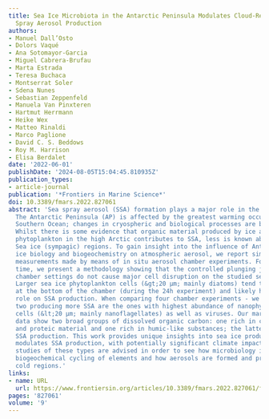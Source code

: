 ```yaml
---
title: Sea Ice Microbiota in the Antarctic Peninsula Modulates Cloud-Relevant Sea
  Spray Aerosol Production
authors:
- Manuel Dall’Osto
- Dolors Vaqué
- Ana Sotomayor-Garcia
- Miguel Cabrera-Brufau
- Marta Estrada
- Teresa Buchaca
- Montserrat Soler
- Sdena Nunes
- Sebastian Zeppenfeld
- Manuela Van Pinxteren
- Hartmut Herrmann
- Heike Wex
- Matteo Rinaldi
- Marco Paglione
- David C. S. Beddows
- Roy M. Harrison
- Elisa Berdalet
date: '2022-06-01'
publishDate: '2024-08-05T15:04:45.810935Z'
publication_types:
- article-journal
publication: '*Frontiers in Marine Science*'
doi: 10.3389/fmars.2022.827061
abstract: 'Sea spray aerosol (SSA) formation plays a major role in the climate system.
  The Antarctic Peninsula (AP) is affected by the greatest warming occurring in the
  Southern Ocean; changes in cryospheric and biological processes are being observed.
  Whilst there is some evidence that organic material produced by ice algae and/or
  phytoplankton in the high Arctic contributes to SSA, less is known about Antarctic
  Sea ice (sympagic) regions. To gain insight into the influence of Antarctic Sea
  ice biology and biogeochemistry on atmospheric aerosol, we report simultaneous water-air
  measurements made by means of in situ aerosol chamber experiments. For the first
  time, we present a methodology showing that the controlled plunging jet aerosol
  chamber settings do not cause major cell disruption on the studied sea ice ecosystems.
  Larger sea ice phytoplankton cells (&gt;20 µm; mainly diatoms) tend to sediment
  at the bottom of the chamber (during the 24h experiment) and likely have a minor
  role on SSA production. When comparing four chamber experiments - we find that the
  two producing more SSA are the ones with highest abundance of nanophytoplankton
  cells (&lt;20 µm; mainly nanoflagellates) as well as viruses. Our marine biogeochemical
  data show two broad groups of dissolved organic carbon: one rich in carbohydrates
  and proteic material and one rich in humic-like substances; the latter enhancing
  SSA production. This work provides unique insights into sea ice productivity that
  modulates SSA production, with potentially significant climate impacts. Further
  studies of these types are advised in order to see how microbiology impacts the
  biogeochemical cycling of elements and how aerosols are formed and processed in
  cold regions.'
links:
- name: URL
  url: https://www.frontiersin.org/articles/10.3389/fmars.2022.827061/full
pages: '827061'
volume: '9'
---
```

